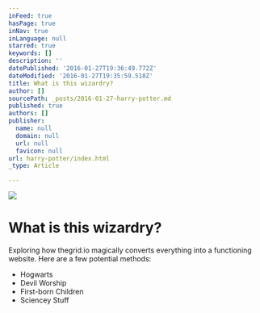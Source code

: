 ```yaml
---
inFeed: true
hasPage: true
inNav: true
inLanguage: null
starred: true
keywords: []
description: ''
datePublished: '2016-01-27T19:36:49.772Z'
dateModified: '2016-01-27T19:35:59.518Z'
title: What is this wizardry?
author: []
sourcePath: _posts/2016-01-27-harry-potter.md
published: true
authors: []
publisher:
  name: null
  domain: null
  url: null
  favicon: null
url: harry-potter/index.html
_type: Article

---
```

![](https://the-grid-user-content.s3-us-west-2.amazonaws.com/7b956de4-a5ce-4d52-90e4-703de5d441c1.jpg)

# What is this wizardry?

Exploring how thegrid.io magically converts everything into a functioning website. Here are a few potential methods:

* Hogwarts
* Devil Worship
* First-born Children
* Sciencey Stuff